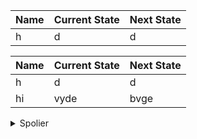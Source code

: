 | Name | Current State | Next State |
| :---- | :---- | :---- |
| h | d | d |


| Name | Current State | Next State |
| :---- | :---- | :---- |
| h | d | d |
| hi | vyde| bvge |




<details>

<summary>Spolier</summary>
  
   Juice pelan do 
   - listing points
   - hello ji
   - q3

</details>